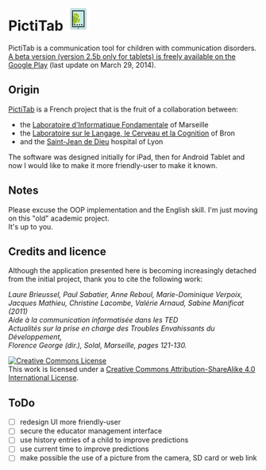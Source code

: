 # PictiTab ![alt tag](https://raw.githubusercontent.com/FerreroJeremy/PictiTab/master/res/drawable-mdpi/ic_launcher.png)

PictiTab is a communication tool for children with communication disorders. <br/>
[A beta version (version 2.5b only for tablets) is freely available on the Google Play](https://play.google.com/store/apps/details?id=com.pictitab.app) (last update on March 29, 2014).

## Origin

[PictiTab](http://talep.lif.univ-mrs.fr/PictiTab/) is a French project that is the fruit of a collaboration between:
* the [Laboratoire d'Informatique Fondamentale](http://www.lif.univ-mrs.fr/) of Marseille
* the [Laboratoire sur le Langage, le Cerveau et la Cognition](http://l2c2.isc.cnrs.fr/drupal7/index.html) of Bron
* and the [Saint-Jean de Dieu](http://sjd.arhm.fr/) hospital of Lyon

The software was designed initially for iPad, then for Android Tablet and now I would like to make it more friendly-user to make it known.

## Notes

Please excuse the OOP implementation and the English skill. I'm just moving on this "old" academic project. <br/>
It's up to you.

## Credits and licence

Although the application presented here is becoming increasingly detached from the initial project, thank you to cite the following work:

<i>Laure Brieussel, Paul Sabatier, Anne Reboul, Marie-Dominique Verpoix, Jacques Mathieu, Christine Lacombe, Valérie Arnaud, Sabine Manificat (2011) <br/>
Aide à la communication informatisée dans les TED <br/>
Actualités sur la prise en charge des Troubles Envahissants du Développement, <br/>
Florence George (dir.), Solal, Marseille, pages 121-130.</i>

<a rel="license" href="http://creativecommons.org/licenses/by-sa/4.0/"><img alt="Creative Commons License" style="border-width:0" src="https://i.creativecommons.org/l/by-sa/4.0/88x31.png" /></a><br />This work is licensed under a <a rel="license" href="http://creativecommons.org/licenses/by-sa/4.0/">Creative Commons Attribution-ShareAlike 4.0 International License</a>.

## ToDo

- [ ] redesign UI more friendly-user
- [ ] secure the educator management interface
- [ ] use history entries of a child to improve predictions
- [ ] use current time to improve predictions
- [ ] make possible the use of a picture from the camera, SD card or web link
